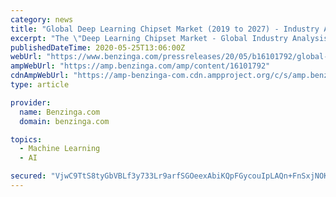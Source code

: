 ```yaml
---
category: news
title: "Global Deep Learning Chipset Market (2019 to 2027) - Industry Analysis, Size, Share, Growth, Trends and Forecast - ResearchAndMarkets.com"
excerpt: "The \"Deep Learning Chipset Market - Global Industry Analysis, Size, Share, Growth, Trends, and Forecast, 2019 - 2027\" report has been added to ResearchAndMarkets.com's offering. This report ..."
publishedDateTime: 2020-05-25T13:06:00Z
webUrl: "https://www.benzinga.com/pressreleases/20/05/b16101792/global-deep-learning-chipset-market-2019-to-2027-industry-analysis-size-share-growth-trends-and-fo"
ampWebUrl: "https://amp.benzinga.com/amp/content/16101792"
cdnAmpWebUrl: "https://amp-benzinga-com.cdn.ampproject.org/c/s/amp.benzinga.com/amp/content/16101792"
type: article

provider:
  name: Benzinga.com
  domain: benzinga.com

topics:
  - Machine Learning
  - AI

secured: "VjwC9TtS8tyGbVBLf3y733Lr9arfSGOeexAbiKQpFGycouIpLAQn+FnSxjNOKTnCr0u8i6Eex9/S9QK5mJALGRw/OS5rXRjl+dKspyaYb6SSyY4y5JFJakhP7vvQ8NzL3RjR1BCesBkLgczR7nnlZWb56DdpYfi10XFr8SUUhsJ3ucvTw7OYeBm3talg9MoPIny+pN08RQdIn/1tXRhGyNnHa2XPhJEgCSl8aFkJR4gBkifdgjKk+Yte3+s5wfqr/82u0s01bT95qsocscryg4uSA8PybKims0GRyJETZ6b/l0StfCNjeLmcC+GAlEecf8XOyr1fx5ig2NUsEbIpNg==;JOeTyINh7+a5P9rhoEMWxQ=="
---
```


